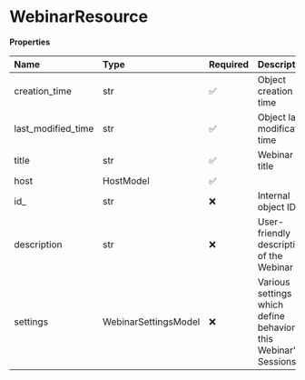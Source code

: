 # WebinarResource

**Properties**

| Name               | Type                 | Required | Description                                                       |
| :----------------- | :------------------- | :------- | :---------------------------------------------------------------- |
| creation_time      | str                  | ✅       | Object creation time                                              |
| last_modified_time | str                  | ✅       | Object last modification time                                     |
| title              | str                  | ✅       | Webinar title                                                     |
| host               | HostModel            | ✅       |                                                                   |
| id\_               | str                  | ❌       | Internal object ID                                                |
| description        | str                  | ❌       | User-friendly description of the Webinar                          |
| settings           | WebinarSettingsModel | ❌       | Various settings which define behavior of this Webinar's Sessions |

<!-- This file was generated by liblab | https://liblab.com/ -->
